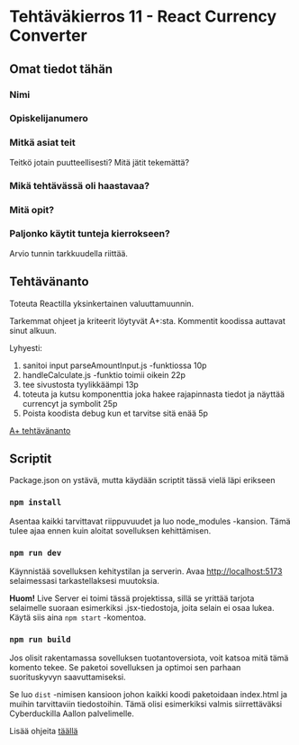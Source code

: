 # Tehtäväkierros 11 - React Currency Converter

## Omat tiedot tähän

### Nimi

### Opiskelijanumero

### Mitkä asiat teit

Teitkö jotain puutteellisesti? Mitä jätit tekemättä?

### Mikä tehtävässä oli haastavaa?

### Mitä opit?

### Paljonko käytit tunteja kierrokseen?

Arvio tunnin tarkkuudella riittää.

## Tehtävänanto

Toteuta Reactilla yksinkertainen valuuttamuunnin.

Tarkemmat ohjeet ja kriteerit löytyvät A+:sta. Kommentit koodissa auttavat sinut alkuun.

Lyhyesti:

1. sanitoi input parseAmountInput.js -funktiossa 10p
2. handleCalculate.js -funktio toimii oikein 22p
3. tee sivustosta tyylikkäämpi 13p
4. toteuta ja kutsu <AvailableCurrencies> komponenttia joka hakee rajapinnasta tiedot ja näyttää currencyt ja symbolit 25p
5. Poista koodista debug kun et tarvitse sitä enää 5p

[A+ tehtävänanto](https://plus.cs.aalto.fi/cs-c1180/2025/module11/viikkotehtava/)

## Scriptit

Package.json on ystävä, mutta käydään scriptit tässä vielä läpi erikseen

### `npm install`

Asentaa kaikki tarvittavat riippuvuudet ja luo node_modules -kansion. Tämä tulee ajaa ennen kuin aloitat sovelluksen kehittämisen.

### `npm run dev`

Käynnistää sovelluksen kehitystilan ja serverin. Avaa [http://localhost:5173](http://localhost:5173) selaimessasi tarkastellaksesi muutoksia.

**Huom!** Live Server ei toimi tässä projektissa, sillä se yrittää tarjota selaimelle suoraan esimerkiksi .jsx-tiedostoja, joita selain ei osaa lukea. Käytä siis aina `npm start` -komentoa.

### `npm run build`

Jos olisit rakentamassa sovelluksen tuotantoversiota, voit katsoa mitä tämä komento tekee. Se paketoi sovelluksen ja optimoi sen parhaan suorituskyvyn saavuttamiseksi.

Se luo `dist` -nimisen kansioon johon kaikki koodi paketoidaan index.html ja muihin tarvittaviin tiedostoihin. Tämä olisi esimerkiksi valmis siirrettäväksi Cyberduckilla Aallon palvelimelle.

Lisää ohjeita [täällä](https://vite.dev/guide/build.html#building-for-production)
